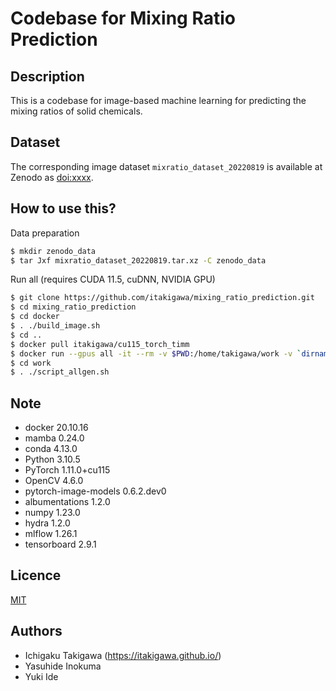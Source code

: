 # Codebase for Mixing Ratio Prediction

## Description

This is a codebase for image-based machine learning for predicting the mixing ratios of solid chemicals.

## Dataset

The corresponding image dataset `mixratio_dataset_20220819` is available at Zenodo as [doi:xxxx](https://doi.org/).

## How to use this?

Data preparation

```bash
$ mkdir zenodo_data
$ tar Jxf mixratio_dataset_20220819.tar.xz -C zenodo_data
```

Run all (requires CUDA 11.5, cuDNN, NVIDIA GPU)

```bash
$ git clone https://github.com/itakigawa/mixing_ratio_prediction.git
$ cd mixing_ratio_prediction
$ cd docker
$ . ./build_image.sh
$ cd ..
$ docker pull itakigawa/cu115_torch_timm
$ docker run --gpus all -it --rm -v $PWD:/home/takigawa/work -v `dirname $(pwd)`/zenodo_data/input:/home/takigawa/work/input itakigawa/cu115_torch_timm bash
$ cd work
$ . ./script_allgen.sh
```

## Note

- docker 20.10.16
- mamba 0.24.0
- conda 4.13.0
- Python 3.10.5
- PyTorch 1.11.0+cu115
- OpenCV 4.6.0
- pytorch-image-models 0.6.2.dev0
- albumentations 1.2.0
- numpy 1.23.0
- hydra 1.2.0
- mlflow 1.26.1
- tensorboard 2.9.1

## Licence

[MIT](https://github.com/tcnksm/tool/blob/master/LICENCE)

## Authors

- Ichigaku Takigawa (https://itakigawa.github.io/)
- Yasuhide Inokuma
- Yuki Ide



